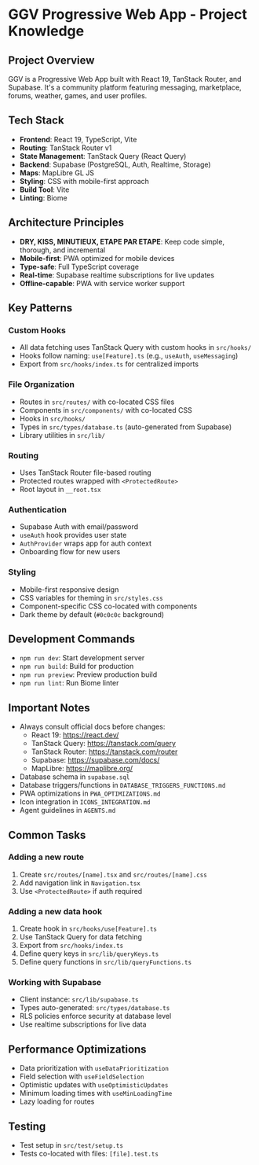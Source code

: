 # GGV Progressive Web App - Project Knowledge

## Project Overview
GGV is a Progressive Web App built with React 19, TanStack Router, and Supabase. It's a community platform featuring messaging, marketplace, forums, weather, games, and user profiles.

## Tech Stack
- **Frontend**: React 19, TypeScript, Vite
- **Routing**: TanStack Router v1
- **State Management**: TanStack Query (React Query)
- **Backend**: Supabase (PostgreSQL, Auth, Realtime, Storage)
- **Maps**: MapLibre GL JS
- **Styling**: CSS with mobile-first approach
- **Build Tool**: Vite
- **Linting**: Biome

## Architecture Principles
- **DRY, KISS, MINUTIEUX, ETAPE PAR ETAPE**: Keep code simple, thorough, and incremental
- **Mobile-first**: PWA optimized for mobile devices
- **Type-safe**: Full TypeScript coverage
- **Real-time**: Supabase realtime subscriptions for live updates
- **Offline-capable**: PWA with service worker support

## Key Patterns

### Custom Hooks
- All data fetching uses TanStack Query with custom hooks in `src/hooks/`
- Hooks follow naming: `use[Feature].ts` (e.g., `useAuth`, `useMessaging`)
- Export from `src/hooks/index.ts` for centralized imports

### File Organization
- Routes in `src/routes/` with co-located CSS files
- Components in `src/components/` with co-located CSS
- Hooks in `src/hooks/`
- Types in `src/types/database.ts` (auto-generated from Supabase)
- Library utilities in `src/lib/`

### Routing
- Uses TanStack Router file-based routing
- Protected routes wrapped with `<ProtectedRoute>`
- Root layout in `__root.tsx`

### Authentication
- Supabase Auth with email/password
- `useAuth` hook provides user state
- `AuthProvider` wraps app for auth context
- Onboarding flow for new users

### Styling
- Mobile-first responsive design
- CSS variables for theming in `src/styles.css`
- Component-specific CSS co-located with components
- Dark theme by default (`#0c0c0c` background)

## Development Commands
- `npm run dev`: Start development server
- `npm run build`: Build for production
- `npm run preview`: Preview production build
- `npm run lint`: Run Biome linter

## Important Notes
- Always consult official docs before changes:
  - React 19: https://react.dev/
  - TanStack Query: https://tanstack.com/query
  - TanStack Router: https://tanstack.com/router
  - Supabase: https://supabase.com/docs/
  - MapLibre: https://maplibre.org/
- Database schema in `supabase.sql`
- Database triggers/functions in `DATABASE_TRIGGERS_FUNCTIONS.md`
- PWA optimizations in `PWA_OPTIMIZATIONS.md`
- Icon integration in `ICONS_INTEGRATION.md`
- Agent guidelines in `AGENTS.md`

## Common Tasks

### Adding a new route
1. Create `src/routes/[name].tsx` and `src/routes/[name].css`
2. Add navigation link in `Navigation.tsx`
3. Use `<ProtectedRoute>` if auth required

### Adding a new data hook
1. Create hook in `src/hooks/use[Feature].ts`
2. Use TanStack Query for data fetching
3. Export from `src/hooks/index.ts`
4. Define query keys in `src/lib/queryKeys.ts`
5. Define query functions in `src/lib/queryFunctions.ts`

### Working with Supabase
- Client instance: `src/lib/supabase.ts`
- Types auto-generated: `src/types/database.ts`
- RLS policies enforce security at database level
- Use realtime subscriptions for live data

## Performance Optimizations
- Data prioritization with `useDataPrioritization`
- Field selection with `useFieldSelection`
- Optimistic updates with `useOptimisticUpdates`
- Minimum loading times with `useMinLoadingTime`
- Lazy loading for routes

## Testing
- Test setup in `src/test/setup.ts`
- Tests co-located with files: `[file].test.ts`
